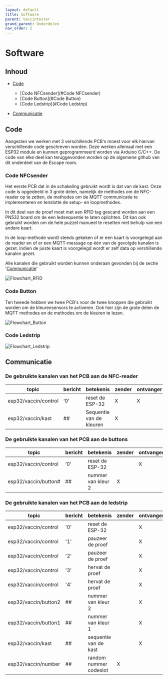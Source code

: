 ```yaml
---
layout: default
title: Software
parent: Vaccintester
grand_parent: Onderdelen
nav_order: 2
---
```


# Software

## Inhoud
- [Code](#Code)
    - [Code NFCsender](#Code NFCsender)
    - [Code Button](#Code Button)
    - [Code Ledstrip](#Code Ledstrip)

- [Communicatie](#Communicatie)

## Code
Aangezien we werken met 3 verschillende PCB's moest voor elk hiervan verschillende code geschreven worden. Deze werken allemaal met een ESP32 module en kunnen geprogrammeerd worden via Arduino C/C++. De code van elke deel kan teruggevonden worden op de algemene github van dit onderdeel van de Escape room.

### Code NFCsender
Het eerste PCB dat in de schakeling gebruikt wordt is dat van de kast. Onze code is opgedeeld in 3 grote delen, namelijk de methodes om de NFC-reader op te zetten, de methodes om de MQTT communicatie te implementeren en tenslotte de setup- en loopmethodes.

In dit deel van de proef moet met een RFID tag gescand worden aan een PN532 board om de een ledsequentie te laten oplichten. Dit kan ook gebruikt worden om de hele puzzel manueel te resetten met behulp van een andere kaart.

In de loop-methode wordt steeds gekeken of er een kaart is voorgelegd aan de reader en of er een MQTT-message op één van de gevolgde kanalen is gezet. Indien de juiste kaart is voorgelegd wordt er zelf data op vershillende kanalen gezet.

Alle kanalen die gebruikt worden kunnen onderaan gevonden bij de sectie '[Communicatie](#Communicatie)'

![Flowchart_RFID](https://github.com/Project-ES-20-21/General/blob/gh-pages/docs/Vaccintester/Foto's/flowchart_RFID.png)

### Code Button

Ten tweede hebben we twee PCB's voor de twee knoppen die gebruikt worden om de kleurensensors te activeren. Ook hier zijn de grote delen de MQTT methodes en de methodes om de kleuren te lezen. 

![Flowchart_Button](https://github.com/Project-ES-20-21/General/blob/gh-pages/docs/Vaccintester/Foto's/flowchart_button.png)

### Code Ledstrip

![Flowchart_Ledstrip](https://github.com/Project-ES-20-21/General/blob/gh-pages/docs/Vaccintester/Foto's/flowchart_central_ESP32.png)

## Communicatie
### De gebruikte kanalen van het PCB aan de NFC-reader
| topic                | bericht | betekenis               | zender | ontvanger |
|---------------------------|--------|----------------|---------|--------|
| esp32/vaccin/control | ‘0’     | reset de ESP-32         | X      | X         |
| esp32/vaccin/kast    | ##      | Sequentie van de kleuren | X      |           |

### De gebruikte kanalen van het PCB aan de buttons
| topic                  | bericht | betekenis          | zender | ontvanger |
|---------------------------|--------|----------------|---------|--------|
| esp32/vaccin/control | ‘0’     | reset de ESP-32    |        | X         |
| esp32/vaccin/button#   | ##      | nummer van kleur 2 | X      |           |

### De gebruikte kanalen van het PCB aan de ledstrip
| topic                     | bericht| betekenis                         |  zender   | ontvanger |
|---------------------------|--------|----------------|---------|--------|
| esp32/vaccin/control|'0'| reset de ESP-32                   |           |     X     |
| esp32/vaccin/control|'1'| pauzeer de proef       |           |     X     |
| esp32/vaccin/control|'2'| pauzeer de proef       |           |     X     |
| esp32/vaccin/control|'3'| hervat de proef       |           |     X     |
| esp32/vaccin/control|'4'| hervat de proef       |           |     X     |
| esp32/vaccin/button2 | ## | nummer van kleur 2     |   | X |
| esp32/vaccin/button1 | ## | nummer van kleur 1     |   | X |
| esp32/vaccin/kast    | ## | sequentie van de kast  |   | X |
| esp32/vaccin/number  | ## | random nummer codeslot | X |   |


